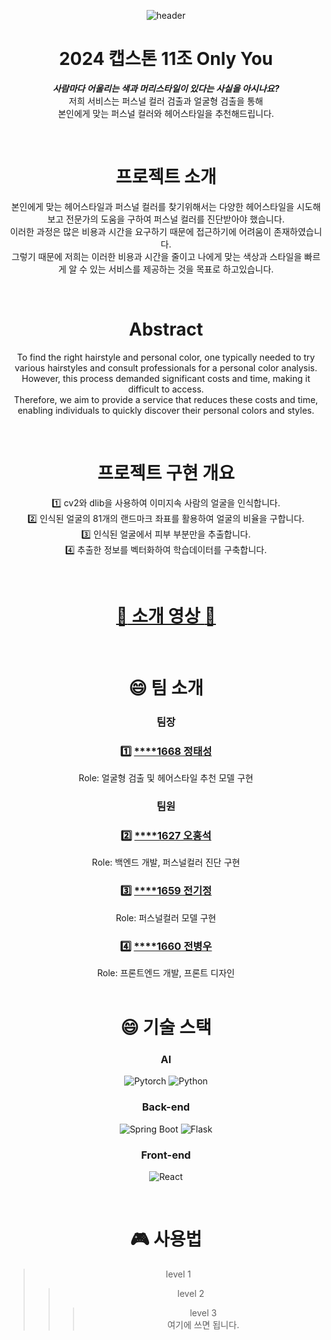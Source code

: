 <div align=center>
  
![header](https://capsule-render.vercel.app/api?type=waving&color=gradient&height=300&section=header&text=Only%20You&fontSize=90)
  
</div>

<div align=center>

# 2024 캡스톤 11조 **Only You**

**_사람마다 어울리는 색과 머리스타일이 있다는 사실을 아시나요?_**<br>저희 서비스는 퍼스널 컬러 검출과 얼굴형 검출을 통해 <br>본인에게 맞는 퍼스널 컬러와 헤어스타일을 추천해드립니다.

<br>

# 프로젝트 소개

본인에게 맞는 헤어스타일과 퍼스널 컬러를 찾기위해서는 다양한 헤어스타일을 시도해보고 전문가의 도움을 구하여 퍼스널 컬러를 진단받아야 했습니다. <br>
이러한 과정은 많은 비용과 시간을 요구하기 때문에 접근하기에 어려움이 존재하였습니다. <br>
그렇기 때문에 저희는 이러한 비용과 시간을 줄이고 나에게 맞는 색상과 스타일을 빠르게 알 수 있는 서비스를 제공하는 것을 목표로 하고있습니다.

<br>

# Abstract

To find the right hairstyle and personal color, one typically needed to try various hairstyles and consult professionals for a personal color analysis.
However, this process demanded significant costs and time, making it difficult to access. <br>
Therefore, we aim to provide a service that reduces these costs and time, enabling individuals to quickly discover their personal colors and styles.

<br>

# 프로젝트 구현 개요

:one: cv2와 dlib을 사용하여 이미지속 사람의 얼굴을 인식합니다.<br>
:two: 인식된 얼굴의 81개의 랜드마크 좌표를 활용하여 얼굴의 비율을 구합니다.<br>
:three: 인식된 얼굴에서 피부 부분만을 추출합니다.<br>
:four: 추출한 정보를 벡터화하여 학습데이터를 구축합니다.

<br>

# [:link: 소개 영상 :link:](www.youtube.com)

<br>

# :smile: 팀 소개

### 팀장

### :one: [\*\*\*\*1668 정태성](https://github.com/Topadonijah) <br>

Role: 얼굴형 검출 및 헤어스타일 추천 모델 구현

### 팀원 <br>

### :two: [\*\*\*\*1627 오홍석](https://github.com/lkl4502)

Role: 백엔드 개발, 퍼스널컬러 진단 구현

### :three: [\*\*\*\*1659 전기정](https://github.com/Jeon3625)

Role: 퍼스널컬러 모델 구현

### :four: [\*\*\*\*1660 전병우](https://github.com/wjsquddn)

Role: 프론트엔드 개발, 프론트 디자인
<br>
<br>

# :smile: 기술 스택

### AI

![Pytorch](https://img.shields.io/badge/PyTorch-EE4C2C.svg?style=flat-square&logo=React&logoColor=white)
![Python](https://img.shields.io/badge/Python-3776AB?style=flat-square&logo=Python&logoColor=white)

### Back-end

![Spring Boot](https://img.shields.io/badge/SpringBoot-6DB33F.svg?style=flat-square&logo=React&logoColor=white)
![Flask](https://img.shields.io/badge/Flask-000000?style=flat-square&logo=flask&logoColor=white)

### Front-end

![React](https://img.shields.io/badge/React-61DAFB.svg?style=flat-square&logo=React&logoColor=white)

<br>

# :video_game: 사용법

> level 1
>
> > level 2
> >
> > > level 3<br> 여기에 쓰면 됩니다.

</div>
